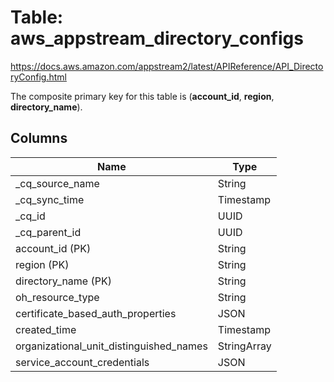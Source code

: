 # Table: aws_appstream_directory_configs

https://docs.aws.amazon.com/appstream2/latest/APIReference/API_DirectoryConfig.html

The composite primary key for this table is (**account_id**, **region**, **directory_name**).



## Columns
| Name          | Type          |
| ------------- | ------------- |
|_cq_source_name|String|
|_cq_sync_time|Timestamp|
|_cq_id|UUID|
|_cq_parent_id|UUID|
|account_id (PK)|String|
|region (PK)|String|
|directory_name (PK)|String|
|oh_resource_type|String|
|certificate_based_auth_properties|JSON|
|created_time|Timestamp|
|organizational_unit_distinguished_names|StringArray|
|service_account_credentials|JSON|